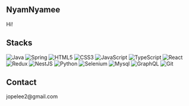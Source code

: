 <!--
**NyamNyamee/NyamNyamee** is a ✨ _special_ ✨ repository because its `README.md` (this file) appears on your GitHub profile.

Here are some ideas to get you started:

- 🔭 I’m currently working on ...
- 🌱 I’m currently learning ...
- 👯 I’m looking to collaborate on ...
- 🤔 I’m looking for help with ...
- 💬 Ask me about ...
- 📫 How to reach me: ...
- 😄 Pronouns: ...
- ⚡ Fun fact: ...
-->

<h2>NyamNyamee</h2>

<p>
   Hi!
</p>

<h2>Stacks</h2>

![Java](https://img.shields.io/badge/-Java%20-747?style=flat&logo=Java)
![Spring](https://img.shields.io/badge/-Spring%20-747?style=flat&logo=Spring)
![HTML5](https://img.shields.io/badge/-HTML5%20-747?style=flat&logo=HTML5)
![CSS3](https://img.shields.io/badge/-CSS3%20-747?style=flat&logo=CSS3)
![JavaScript](https://img.shields.io/badge/-JavaScript%20-747?style=flat&logo=JavaScript)
![TypeScript](https://img.shields.io/badge/-TypeScript%20-747?style=flat&logo=TypeScript)
![React](https://img.shields.io/badge/-React%20-747?style=flat&logo=React)
![Redux](https://img.shields.io/badge/-Redux%20-747?style=flatflat&logo=Redux)
![NestJS](https://img.shields.io/badge/-NestJS%20-747?style=flat&logo=NestJS)
![Python](https://img.shields.io/badge/-Python%20-747?style=flat&logo=Python)
![Selenium](https://img.shields.io/badge/-Selenium%20-747?style=flat&logo=Selenium)
![Mysql](https://img.shields.io/badge/-Mysql%20-747?style=flat&logo=Mysql)
![GraphQL](https://img.shields.io/badge/-GraphQL%20-747?style=flat&logo=GraphQL)
![Git](https://img.shields.io/badge/-Git%20-747?style=flat&logo=Git)

<h2>Contact</h2>

<p>
   jopelee2@gmail.com
</p>
